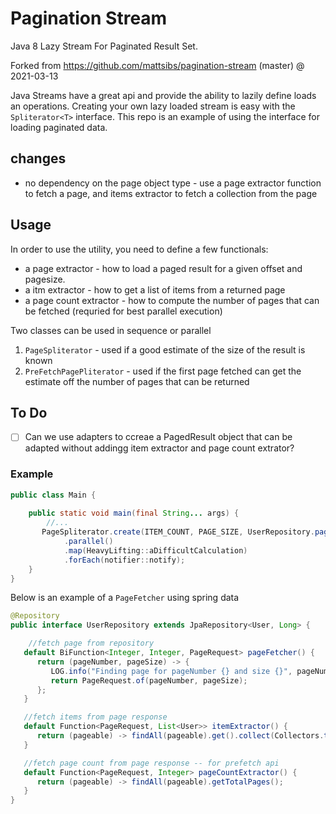 # Pagination Stream
Java 8 Lazy Stream For Paginated Result Set.


Forked from https://github.com/mattsibs/pagination-stream (master) @ 2021-03-13

Java Streams have a great api and provide the ability to lazily define loads an operations.
Creating your own lazy loaded stream is easy with the `Spliterator<T>` interface.
This repo is an example of using the interface for loading paginated data.

## changes
 * no dependency on the page object type - use a page extractor function to fetch a page, and items extractor to 
   fetch a collection from the page


## Usage
In order to use the utility, you need to define a few functionals:
* a page extractor - how to load a paged result for a given offset and pagesize.
* a itm extractor - how to get a list of items from a returned page
* a page count extractor - how to compute the number of pages that can be fetched (requried for best parallel execution)

Two classes can be used in sequence or parallel
1. `PageSpliterator` - used if a good estimate of the size of the result is known
2. `PreFetchPagePliterator` - used if the first page fetched can get the estimate off the number of pages that can be returned

## To Do
- [ ] Can we use adapters to ccreae a PagedResult object that can be adapted without addingg item extractor and page count extrator?

### Example
```java
public class Main {
    
    public static void main(final String... args) {
        //...
       PageSpliterator.create(ITEM_COUNT, PAGE_SIZE, UserRepository.pageFetcher(), UserRepository.itemExtractor()).stream()
            .parallel()
            .map(HeavyLifting::aDifficultCalculation)
            .forEach(notifier::notify);
    }
}
```

Below is an example of a `PageFetcher` using spring data
```java
@Repository
public interface UserRepository extends JpaRepository<User, Long> {

    //fetch page from repository
   default BiFunction<Integer, Integer, PageRequest> pageFetcher() {
      return (pageNumber, pageSize) -> {
         LOG.info("Finding page for pageNumber {} and size {}", pageNumber, pageSize);
         return PageRequest.of(pageNumber, pageSize);
      };
   }

   //fetch items from page response
   default Function<PageRequest, List<User>> itemExtractor() {
      return (pageable) -> findAll(pageable).get().collect(Collectors.toList());
   }

   //fetch page count from page response -- for prefetch api
   default Function<PageRequest, Integer> pageCountExtractor() {
      return (pageable) -> findAll(pageable).getTotalPages();
   }
}
```
